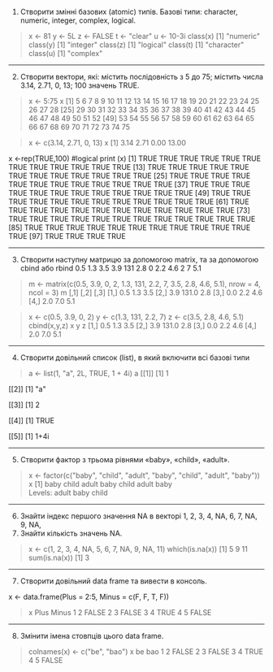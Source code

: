 1. Створити змінні базових (atomic) типів. Базові типи: character, numeric, 
integer, complex, logical.

> x <- 81
> y <- 5L
> z <- FALSE
> t <- "clear"
> u <- 10-3i
> class(x) 
[1] "numeric" 
> class(y) 
[1] "integer"
> class(z) 
[1] "logical" 
> class(t) 
[1] "character" 
> class(u) 
[1] "complex"
-------------------------------------------
2. Створити вектори, які: містить послідовність з 5 до 75; містить числа 3.14, 
2.71, 0, 13; 100 значень TRUE.

> x <- 5:75 
> x 
 [1]  5  6  7  8  9 10 11 12 13 14 15 16 17 18 19 20 21 22 23 24 25 26 27 28 
[25] 29 30 31 32 33 34 35 36 37 38 39 40 41 42 43 44 45 46 47 48 49 50 51 52 
[49] 53 54 55 56 57 58 59 60 61 62 63 64 65 66 67 68 69 70 71 72 73 74 75 

> x <- c(3.14, 2.71, 0, 13) 
> x 
[1]  3.14  2.71  0.00 13.00

x <-rep(TRUE,100) #logical
print (x)
  [1] TRUE TRUE TRUE TRUE TRUE TRUE TRUE TRUE TRUE TRUE TRUE TRUE
 [13] TRUE TRUE TRUE TRUE TRUE TRUE TRUE TRUE TRUE TRUE TRUE TRUE
 [25] TRUE TRUE TRUE TRUE TRUE TRUE TRUE TRUE TRUE TRUE TRUE TRUE
 [37] TRUE TRUE TRUE TRUE TRUE TRUE TRUE TRUE TRUE TRUE TRUE TRUE
 [49] TRUE TRUE TRUE TRUE TRUE TRUE TRUE TRUE TRUE TRUE TRUE TRUE
 [61] TRUE TRUE TRUE TRUE TRUE TRUE TRUE TRUE TRUE TRUE TRUE TRUE
 [73] TRUE TRUE TRUE TRUE TRUE TRUE TRUE TRUE TRUE TRUE TRUE TRUE
 [85] TRUE TRUE TRUE TRUE TRUE TRUE TRUE TRUE TRUE TRUE TRUE TRUE
 [97] TRUE TRUE TRUE TRUE

-------------------------------------------------------------------------------
3. Створити наступну матрицю за допомогою matrix, та за допомогою cbind
або rbind
0.5 1.3 3.5
3.9 131 2.8
0 2.2 4.6
2 7 5.1

> m <- matrix(c(0.5, 3.9, 0, 2, 1.3, 131, 2.2, 7, 3.5, 2.8, 4.6, 5.1), nrow = 4, ncol = 3)
> m
     [,1]  [,2] [,3]
[1,]  0.5   1.3  3.5
[2,]  3.9 131.0  2.8
[3,]  0.0   2.2  4.6
[4,]  2.0   7.0  5.1

> x <- c(0.5, 3.9, 0, 2)
> y <- c(1.3, 131, 2.2, 7)
> z <- c(3.5, 2.8, 4.6, 5.1)
> cbind(x,y,z)
       x     y   z
[1,] 0.5   1.3 3.5
[2,] 3.9 131.0 2.8
[3,] 0.0   2.2 4.6
[4,] 2.0   7.0 5.1
---------------------------------------------
4. Створити довільний список (list), в який включити всі базові типи

> a <- list(1, "a", 2L, TRUE, 1 + 4i) 
> a 
[[1]] 
[1] 1 
 
[[2]] 
[1] "a" 
 
[[3]] 
[1] 2 
 
[[4]] 
[1] TRUE 
 
[[5]] 
[1] 1+4i

--------------------------------------------------------------------------

5. Створити фактор з трьома рівнями «baby», «child», «adult».

> x <- factor(c("baby", "child", "adult", "baby", "child", "adult", "baby"))
> x 
[1] baby  child adult baby  child adult baby  
Levels: adult baby child
--------------------------------------------------------------------------
6. Знайти індекс першого значення NA в векторі 1, 2, 3, 4, NA, 6, 7, NA, 9, NA, 
11. Знайти кількість значень NA.

> x <- c(1, 2, 3, 4, NA, 5, 6, 7, NA, 9, NA, 11)
> which(is.na(x)) 
[1]  5  9 11
> sum(is.na(x)) 
[1] 3
--------------------------------------------------------------------------
7. Створити довільний data frame та вивести в консоль.

x <- data.frame(Plus = 2:5, Minus = c(F, F, T, F)) 
> x 
  Plus Minus 
1    2 FALSE 
2    3 FALSE 
3    4  TRUE 
4    5 FALSE
---------------------------------------------------------------------------

8. Змінити імена стовпців цього data frame.

> colnames(x) <- c("be", "bao") 
> x 
  be   bao 
1  2 FALSE 
2  3 FALSE 
3  4  TRUE 
4  5 FALSE
